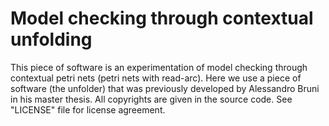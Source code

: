 <h1>Model checking through contextual unfolding</h1>
<p>
    This piece of software is an experimentation of model checking through
    contextual petri nets (petri nets with read-arc). Here we use a piece of 
    software (the unfolder) that was previously developed by Alessandro Bruni
    in his master thesis. All copyrights are given in the source code. 
    See "LICENSE" file for license agreement. 
</p>
